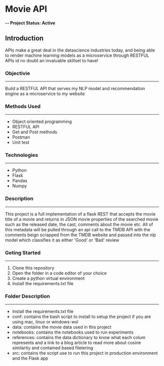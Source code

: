 # Movie API

#### -- Project Status: Active

## Introduction

APIs make a great deal in the datascience industries today, and being able to render machine learning models as a microservice through RESTFUL APIs id no doubt an invaluable skillset to have!

### Objectivie

---

Build a RESTFUL API that serves my NLP model and recommendation engine as a microservice to my website


### Methods Used

---



* Object oriented programming
* RESTFUL API
* Get and Post methods
* Postman
* Unit test


### Technologies

---



* Python
* Flask
* Pandas
* Numpy

### Description

---

This project is a full implementation of a flask REST that accepts the movie title of a movie and returns in JSON movie properties of the searched movie such as the released date, the cast, comments about the movie etc. All of this metadata will be pulled through an api call to the TMDB API with the comments beign scrapped from the TMDB website and passed into the nlp model which classifies it as either 'Good' or 'Bad' review

### Geting Started

---



1. Clone this repository
2. Open the folder in a code editor of your choice
3. Create a python virtual environment
4. Install the requirements.txt file

### Folder Description

---



* Install the requirements.txt file
* conf: contains the bash script to install to setup the project if you are using mac, linux or windows-wsl
* data: contains the movie data used in this project
* notebooks: contains the notebooks used to run experiments
* references: contains the data dictionary to know what each colum represents and a link to a blog article to read more about cosine similarity and contained based filetering
* src: contains the script use to run this project in production environment and the Flask app
